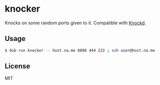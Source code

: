 # knocker
Knocks on some random ports given to it. Compatible with [Knockd](http://www.zeroflux.org/projects/knock).

## Usage
```sh
$ dub run knocker -- host.na.me 8888 444 222 ; ssh user@host.na.me
```

## License
MIT
